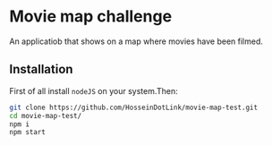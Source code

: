 # Movie map challenge

An applicatiob that shows on a map where movies have been filmed.

## Installation

First of all install ```nodeJS``` on your system.Then:

```bash
git clone https://github.com/HosseinDotLink/movie-map-test.git
cd movie-map-test/
npm i
npm start
```